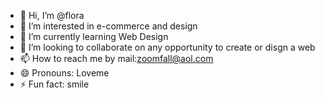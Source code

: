 - 👋 Hi, I’m @flora
- 👀 I’m interested in e-commerce and design
- 🌱 I’m currently learning Web Design
- 💞️ I’m looking to collaborate on any opportunity to create or disgn a web
- 📫 How to reach me by mail:zoomfall@aol.com
- 😄 Pronouns: Loveme
- ⚡ Fun fact: smile 

<!---
Ghistelle/Ghistelle is a ✨ special ✨ repository because its `README.md` (this file) appears on your GitHub profile.
You can click the Preview link to take a look at your changes.
--->
